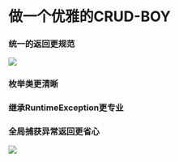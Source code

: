 # 做一个优雅的CRUD-BOY

### 统一的返回更规范
![](http://javahouse.xyz/20200106113536.png)
### 枚举类更清晰
### 继承RuntimeException更专业
### 全局捕获异常返回更省心

![](http://javahouse.xyz/20200106113453.png)
